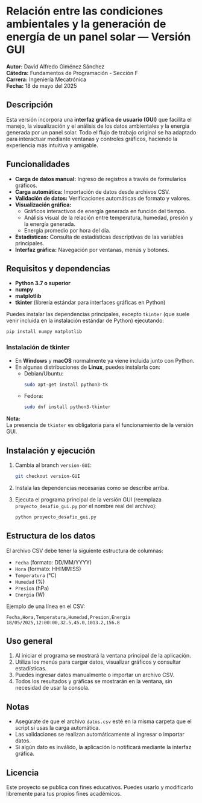 # Relación entre las condiciones ambientales y la generación de energía de un panel solar — Versión GUI

**Autor:** David Alfredo Giménez Sánchez  
**Cátedra:** Fundamentos de Programación - Sección F  
**Carrera:** Ingeniería Mecatrónica  
**Fecha:** 18 de mayo del 2025

## Descripción

Esta versión incorpora una **interfaz gráfica de usuario (GUI)** que facilita el manejo, la visualización y el análisis de los datos ambientales y la energía generada por un panel solar. Todo el flujo de trabajo original se ha adaptado para interactuar mediante ventanas y controles gráficos, haciendo la experiencia más intuitiva y amigable.

## Funcionalidades

- **Carga de datos manual:** Ingreso de registros a través de formularios gráficos.
- **Carga automática:** Importación de datos desde archivos CSV.
- **Validación de datos:** Verificaciones automáticas de formato y valores.
- **Visualización gráfica:** 
  - Gráficos interactivos de energía generada en función del tiempo.
  - Análisis visual de la relación entre temperatura, humedad, presión y la energía generada.
  - Energía promedio por hora del día.
- **Estadísticas:** Consulta de estadísticas descriptivas de las variables principales.
- **Interfaz gráfica:** Navegación por ventanas, menús y botones.

## Requisitos y dependencias

- **Python 3.7 o superior**
- **numpy**
- **matplotlib**
- **tkinter** (librería estándar para interfaces gráficas en Python)

Puedes instalar las dependencias principales, excepto `tkinter` (que suele venir incluida en la instalación estándar de Python) ejecutando:

```bash
pip install numpy matplotlib
```

### Instalación de tkinter

- En **Windows** y **macOS** normalmente ya viene incluida junto con Python.
- En algunas distribuciones de **Linux**, puedes instalarla con:
  - Debian/Ubuntu:  
    ```bash
    sudo apt-get install python3-tk
    ```
  - Fedora:  
    ```bash
    sudo dnf install python3-tkinter
    ```

**Nota:**  
La presencia de `tkinter` es obligatoria para el funcionamiento de la versión GUI.

## Instalación y ejecución

1. Cambia al branch `version-GUI`:

   ```bash
   git checkout version-GUI
   ```

2. Instala las dependencias necesarias como se describe arriba.

3. Ejecuta el programa principal de la versión GUI (reemplaza `proyecto_desafio_gui.py` por el nombre real del archivo):

   ```bash
   python proyecto_desafio_gui.py
   ```

## Estructura de los datos

El archivo CSV debe tener la siguiente estructura de columnas:

- `Fecha` (formato: DD/MM/YYYY)
- `Hora` (formato: HH:MM:SS)
- `Temperatura` (°C)
- `Humedad` (%)
- `Presion` (hPa)
- `Energia` (W)

Ejemplo de una línea en el CSV:

```
Fecha,Hora,Temperatura,Humedad,Presion,Energia
18/05/2025,12:00:00,32.5,45.0,1013.2,156.8
```

## Uso general

1. Al iniciar el programa se mostrará la ventana principal de la aplicación.
2. Utiliza los menús para cargar datos, visualizar gráficos y consultar estadísticas.
3. Puedes ingresar datos manualmente o importar un archivo CSV.
4. Todos los resultados y gráficas se mostrarán en la ventana, sin necesidad de usar la consola.

## Notas

- Asegúrate de que el archivo `datos.csv` esté en la misma carpeta que el script si usas la carga automática.
- Las validaciones se realizan automáticamente al ingresar o importar datos.
- Si algún dato es inválido, la aplicación lo notificará mediante la interfaz gráfica.

## Licencia

Este proyecto se publica con fines educativos. Puedes usarlo y modificarlo libremente para tus propios fines académicos.
